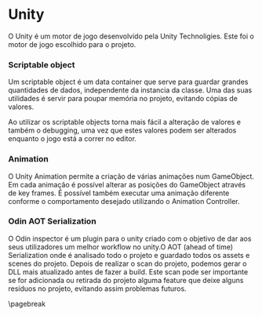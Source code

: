 
# Unity

O Unity é um motor de jogo desenvolvido pela Unity Technoligies. Este foi o motor de jogo escolhido para o projeto.

### Scriptable object

Um scriptable object é um data container que serve para guardar grandes quantidades de dados, independente da instancia da classe. Uma das suas utilidades é servir para poupar memória no projeto, evitando cópias de valores.

Ao utilizar os scriptable objects torna mais fácil a alteração de valores e também o debugging, uma vez que estes valores podem ser alterados enquanto o jogo está a correr no editor.

### Animation

O Unity Animation  permite a criação de várias animações num GameObject. Em cada animação é possível alterar as posições do GameObject através de key frames. É possível também executar uma animação diferente conforme o comportamento desejado utilizando o Animation Controller.

### Odin AOT Serialization

O Odin inspector é um plugin para o unity criado com o objetivo de dar aos seus utilizadores um melhor workflow no unity.O AOT (ahead of time) Serialization onde é analisado todo o projeto e guardado todos os assets e scenes do projeto. Depois de realizar o scan do projeto, podemos gerar o DLL mais atualizado antes de fazer a build. Este scan pode ser importante se for adicionada ou retirada do projeto alguma feature que deixe alguns resíduos no projeto, evitando assim problemas futuros.

\pagebreak


